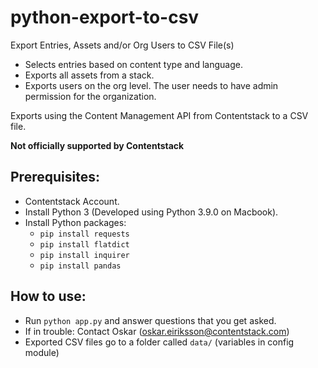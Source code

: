 # python-export-to-csv
Export Entries, Assets and/or Org Users to CSV File(s)

* Selects entries based on content type and language.
* Exports all assets from a stack.
* Exports users on the org level. The user needs to have admin permission for the organization.

Exports using the Content Management API from Contentstack to a CSV file.

**Not officially supported by Contentstack**

## Prerequisites:
* Contentstack Account.
* Install Python 3 (Developed using Python 3.9.0 on Macbook).
* Install Python packages:
  * `pip install requests`
  * `pip install flatdict`
  * `pip install inquirer`
  * `pip install pandas`

## How to use:
* Run `python app.py` and answer questions that you get asked.
* If in trouble: Contact Oskar (oskar.eiriksson@contentstack.com)
* Exported CSV files go to a folder called `data/` (variables in config module)
